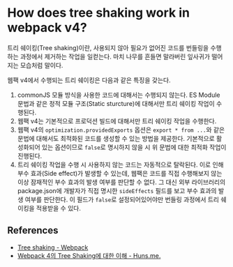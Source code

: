 # How does tree shaking work in webpack v4?

트리 쉐이킹(Tree shaking)이란, 사용되지 않아 필요가 없어진 코드를 번들링을 수행하는 과정에서 제거하는 작업을 일컫는다. 마치 나무를 흔들면 말라버린 잎사귀가 떨어지는 모습처럼 말이다.

웹팩 v4에서 수행되는 트리 쉐이킹은 다음과 같은 특징을 갖는다.

1. commonJS 모듈 방식을 사용한 코드에 대해서는 수행되지 않는다. ES Module 문법과 같은 정적 모듈 구조(Static sturcture)에 대해서만 트리 쉐이킹 작업이 수행된다.
2. 웹팩 v4는 기본적으로 프로덕션 빌드에 대해서만 트리 쉐이킹 작업을 수행한다.
3. 웹팩 v4의 `optimization.providedExports` 옵션은 `export * from ...`와 같은 문법에 대해서도 최적화된 코드를 생성할 수 있는 방법을 제공한다. 기본적으로 활성화되어 있는 옵션이므로 `false`로 명시하지 않을 시 위 문법에 대한 최적화 작업이 진행된다.
4. 트리 쉐이킹 작업을 수행 시 사용하지 않는 코드는 자동적으로 탈락된다. 이로 인해 부수 효과(Side effect)가 발생할 수 있는데, 웹팩은 코드를 직접 수행해보지 않는 이상 잠재적인 부수 효과의 발생 여부를 판단할 수 없다. 그 대신 외부 라이브러리의 package.json에 개발자가 직접 명시한 `sideEffects` 필드를 보고 부수 효과의 발생 여부를 판단한다. 이 필드가 `false`로 설정되어있어야만 번들링 과정에서 트리 쉐이킹을 적용받을 수 있다.

## References

* [Tree shaking - Webpack](https://webpack.js.org/guides/tree-shaking/)
* [Webpack 4의 Tree Shaking에 대한 이해 - Huns.me.](http://huns.me/development/2265)
